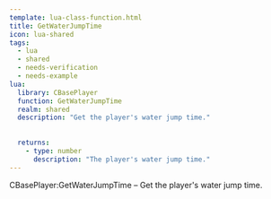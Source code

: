 ```yaml
---
template: lua-class-function.html
title: GetWaterJumpTime
icon: lua-shared
tags:
  - lua
  - shared
  - needs-verification
  - needs-example
lua:
  library: CBasePlayer
  function: GetWaterJumpTime
  realm: shared
  description: "Get the player's water jump time."
  
  
  returns:
    - type: number
      description: "The player's water jump time."
---
```


<div class="lua__search__keywords">
CBasePlayer:GetWaterJumpTime &#x2013; Get the player's water jump time.
</div>
